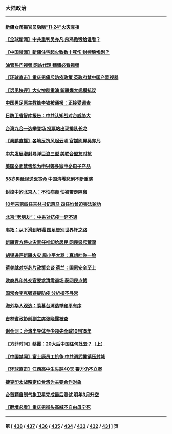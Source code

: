 ### 大陆政治
---
#### [新疆女孩揭官员隐瞒“11·24”火灾真相](../../pages/ncid277/n13873509.md?11261645) 
#### [【全球新闻】中共重判吴亦凡 杀鸡儆猴给谁看？](../../pages/ncid277/n13873489.md?11261645) 
#### [【中国禁闻】新疆住宅起火致数十死伤 封控酿惨剧？](../../pages/ncid277/n13873284.md?11261645) 
#### [油管热门视频 网站代理 翻墙必看视频](http://138.2.39.72:81/youtube.html?epic-marker?11261645)
#### [【环球直击】重庆男痛斥防疫政策 英政府禁中国产监视器](../../pages/ncid277/n13873278.md?11261645) 
#### [【远见快评】大火惨剧重演 新疆爆大规模抗议](../../pages/ncid277/n13873301.md?11261645) 
#### [中国男足原主教练李铁被通报：正接受调查](../../pages/ncid277/n13873381.md?11261645) 
#### [日防卫省智库报告：中共认知战对台威胁大](../../pages/ncid277/n13873353.md?11261645) 
#### [台湾九合一选举登场 投票站出现排队长龙](../../pages/ncid277/n13873331.md?11261645) 
#### [【秦鹏直播】各地反抗风起云涌 官媒刷屏吴亦凡](../../pages/ncid277/n13873296.md?11261645) 
#### [中共发展潜射导弹巨浪三型 美联合盟友对抗](../../pages/ncid277/n13873291.md?11261645) 
#### [美国全面禁售华为中兴等多家中企电子产品](../../pages/ncid277/n13873193.md?11261645) 
#### [58岁男延误送医丧命 中国清零悲剧不断重演](../../pages/ncid277/n13873232.md?11261645) 
#### [封控中的北京人：不怕病毒 怕被带走隔离](../../pages/ncid277/n13873267.md?11261645) 
#### [10年来第四任吉林书记落马 四任均曾迫害法轮功](../../pages/ncid277/n13873266.md?11261645) 
#### [北京“老朋友”：中共对抗疫一窍不通](../../pages/ncid277/n13873215.md?11261645) 
#### [韦拓：从下滑到坍塌 国足告别世界杯之路](../../pages/ncid277/n13873218.md?11261645) 
#### [新疆官方将火灾责任推卸给居民 网民怒斥荒谬](../../pages/ncid277/n13873214.md?11261645) 
#### [胡锡进评新疆火灾 周小平大骂：真想吐你一脸](../../pages/ncid277/n13873170.md?11261645) 
#### [荷美就对华芯片政策会谈 荷兰：国家安全至上](../../pages/ncid277/n13873080.md?11261645) 
#### [欧商界和外交官要求清零退场 获网民点赞](../../pages/ncid277/n13873147.md?11261645) 
#### [国常会李克强避提防疫 分析指不寻常](../../pages/ncid277/n13872881.md?11261645) 
#### [海外华人观选：羡慕台湾选举和平有序](../../pages/ncid277/n13872901.md?11261645) 
#### [吉林省政协前副主席张晓霈被查](../../pages/ncid277/n13872859.md?11261645) 
#### [谢金河：台湾半导体至少领先全球10到15年](../../pages/ncid277/n13872837.md?11261645) 
#### [【方菲时间】蔡霞：20大后中国往何处去？（上）](../../pages/ncid277/n13872567.md?11261645) 
#### [【中国禁闻】富士康员工抗争 中共调武警镇压封城](../../pages/ncid277/n13872555.md?11261645) 
#### [【环球直击】江西高中生失踪40天 警方仍不立案](../../pages/ncid277/n13872388.md?11261645) 
#### [捷克印太战略定位台湾为主要合作对象](../../pages/ncid277/n13872748.md?11261645) 
#### [台首颗自制气象卫星完成最后测试 明年3月升空](../../pages/ncid277/n13872698.md?11261645) 
#### [【翻墙必看】重庆男街头高喊不自由毋宁死](../../pages/ncid277/n13872680.md?11261645) 

---
#### 第 [ [438](./438.md?11261645) / [437](./437.md?11261645) / [436](./436.md?11261645) / [435](./435.md?11261645) / [434](./434.md?11261645) / [433](./433.md?11261645) / [432](./432.md?11261645) / [431](./431.md?11261645) ] 页
